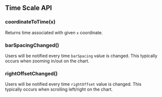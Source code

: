 ## Time Scale API

### coordinateToTime(x)

Returns time associated with given `x` coordinate.

### barSpacingChanged()

Users will be notified every time `barSpacing` value is changed. This typically occurs when zooming in/out on the chart.

### rightOffsetChanged()

Users will be notified every time `rightOffset` value is changed. This typically occurs when scrolling left/right on the chart.
